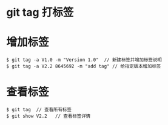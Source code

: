 # git tag 打标签
# 增加标签
```git
$ git tag -a V1.0 -m "Version 1.0"  // 新建标签并增加标签说明
$ git tag -a V2.2 8645692 -m "add tag" // 给指定版本增加标签
```
# 查看标签
```git
$ git tag  // 查看所有标签
$ git show V2.2   // 查看标签详情
```
